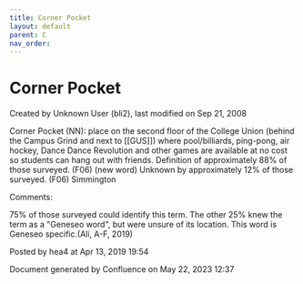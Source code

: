 ```yaml
---
title: Corner Pocket
layout: default
parent: C
nav_order:
---
```


# Corner Pocket

Created by  Unknown User (bli2), last modified on Sep 21, 2008

Corner Pocket (NN): place on the second floor of the College Union (behind the Campus Grind and next to [[GUS]]) where pool/billiards, ping-pong, air hockey, Dance Dance Revolution and other games are available at no cost so students can hang out with friends. Definition of approximately 88% of those surveyed. (F06) (new word) Unknown by approximately 12% of those surveyed. (F06) Simmington

Comments:

75% of those surveyed could identify this term. The other 25% knew the term as a &quot;Geneseo word&quot;, but were unsure of its location. This word is Geneseo specific.(Ali, A-F, 2019)

Posted by hea4 at Apr 13, 2019 19:54

Document generated by Confluence on May 22, 2023 12:37


